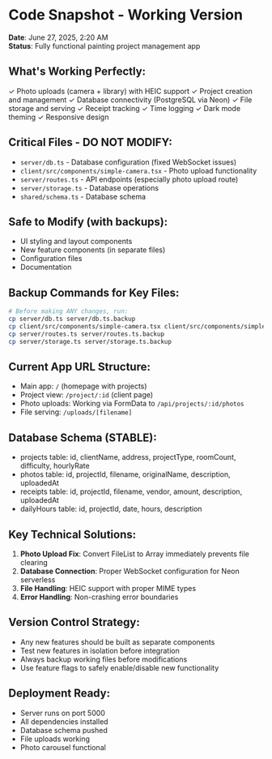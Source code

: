 # Code Snapshot - Working Version
**Date**: June 27, 2025, 2:20 AM  
**Status**: Fully functional painting project management app

## What's Working Perfectly:
✓ Photo uploads (camera + library) with HEIC support
✓ Project creation and management
✓ Database connectivity (PostgreSQL via Neon)
✓ File storage and serving
✓ Receipt tracking
✓ Time logging
✓ Dark mode theming
✓ Responsive design

## Critical Files - DO NOT MODIFY:
- `server/db.ts` - Database configuration (fixed WebSocket issues)
- `client/src/components/simple-camera.tsx` - Photo upload functionality
- `server/routes.ts` - API endpoints (especially photo upload route)
- `server/storage.ts` - Database operations
- `shared/schema.ts` - Database schema

## Safe to Modify (with backups):
- UI styling and layout components
- New feature components (in separate files)
- Configuration files
- Documentation

## Backup Commands for Key Files:
```bash
# Before making ANY changes, run:
cp server/db.ts server/db.ts.backup
cp client/src/components/simple-camera.tsx client/src/components/simple-camera.tsx.backup
cp server/routes.ts server/routes.ts.backup
cp server/storage.ts server/storage.ts.backup
```

## Current App URL Structure:
- Main app: `/` (homepage with projects)
- Project view: `/project/:id` (client page)
- Photo uploads: Working via FormData to `/api/projects/:id/photos`
- File serving: `/uploads/[filename]`

## Database Schema (STABLE):
- projects table: id, clientName, address, projectType, roomCount, difficulty, hourlyRate
- photos table: id, projectId, filename, originalName, description, uploadedAt
- receipts table: id, projectId, filename, vendor, amount, description, uploadedAt
- dailyHours table: id, projectId, date, hours, description

## Key Technical Solutions:
1. **Photo Upload Fix**: Convert FileList to Array immediately prevents file clearing
2. **Database Connection**: Proper WebSocket configuration for Neon serverless
3. **File Handling**: HEIC support with proper MIME types
4. **Error Handling**: Non-crashing error boundaries

## Version Control Strategy:
- Any new features should be built as separate components
- Test new features in isolation before integration
- Always backup working files before modifications
- Use feature flags to safely enable/disable new functionality

## Deployment Ready:
- Server runs on port 5000
- All dependencies installed
- Database schema pushed
- File uploads working
- Photo carousel functional